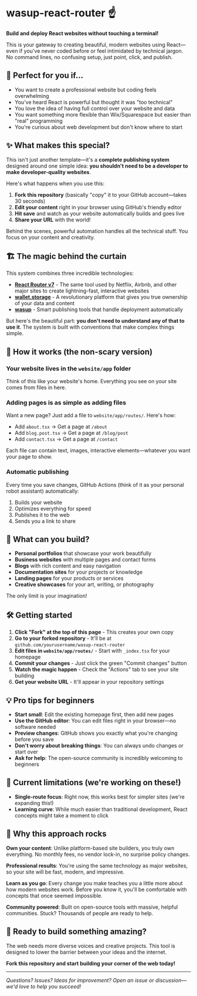 # wasup-react-router ☝️

**Build and deploy React websites without touching a terminal!** 

This is your gateway to creating beautiful, modern websites using React—even if you've never coded before or feel intimidated by technical jargon. No command lines, no confusing setup, just point, click, and publish.

## 🎯 Perfect for you if...

- You want to create a professional website but coding feels overwhelming
- You've heard React is powerful but thought it was "too technical" 
- You love the idea of having full control over your website and data
- You want something more flexible than Wix/Squarespace but easier than "real" programming
- You're curious about web development but don't know where to start

## ✨ What makes this special?

This isn't just another template—it's a **complete publishing system** designed around one simple idea: **you shouldn't need to be a developer to make developer-quality websites**.

Here's what happens when you use this:
1. **Fork this repository** (basically "copy" it to your GitHub account—takes 30 seconds)
2. **Edit your content** right in your browser using GitHub's friendly editor
3. **Hit save** and watch as your website automatically builds and goes live
4. **Share your URL** with the world!

Behind the scenes, powerful automation handles all the technical stuff. You focus on your content and creativity.

## 🏗️ The magic behind the curtain

This system combines three incredible technologies:
- **[React Router v7][react-router v7]** - The same tool used by Netflix, Airbnb, and other major sites to create lightning-fast, interactive websites
- **[wallet.storage][wallet.storage]** - A revolutionary platform that gives you true ownership of your data and content
- **[wasup][wasup]** - Smart publishing tools that handle deployment automatically

But here's the beautiful part: **you don't need to understand any of that to use it**. The system is built with conventions that make complex things simple.

## 🚀 How it works (the non-scary version)

### Your website lives in the `website/app` folder
Think of this like your website's home. Everything you see on your site comes from files in here.

### Adding pages is as simple as adding files
Want a new page? Just add a file to `website/app/routes/`. Here's how:
- Add `about.tsx` → Get a page at `/about`
- Add `blog.post.tsx` → Get a page at `/blog/post`  
- Add `contact.tsx` → Get a page at `/contact`

Each file can contain text, images, interactive elements—whatever you want your page to show.

### Automatic publishing
Every time you save changes, GitHub Actions (think of it as your personal robot assistant) automatically:
1. Builds your website 
2. Optimizes everything for speed
3. Publishes it to the web
4. Sends you a link to share

## 🎨 What can you build?

- **Personal portfolios** that showcase your work beautifully
- **Business websites** with multiple pages and contact forms
- **Blogs** with rich content and easy navigation  
- **Documentation sites** for your projects or knowledge
- **Landing pages** for your products or services
- **Creative showcases** for your art, writing, or photography

The only limit is your imagination!

## 🛠️ Getting started

1. **Click "Fork" at the top of this page** - This creates your own copy
2. **Go to your forked repository** - It'll be at `github.com/yourusername/wasup-react-router`
3. **Edit files in `website/app/routes/`** - Start with `_index.tsx` for your homepage
4. **Commit your changes** - Just click the green "Commit changes" button
5. **Watch the magic happen** - Check the "Actions" tab to see your site building
6. **Get your website URL** - It'll appear in your repository settings

## 💡 Pro tips for beginners

- **Start small**: Edit the existing homepage first, then add new pages
- **Use the GitHub editor**: You can edit files right in your browser—no software needed
- **Preview changes**: GitHub shows you exactly what you're changing before you save
- **Don't worry about breaking things**: You can always undo changes or start over
- **Ask for help**: The open-source community is incredibly welcoming to beginners

## 🔧 Current limitations (we're working on these!)

- **Single-route focus**: Right now, this works best for simpler sites (we're expanding this!)  
- **Learning curve**: While much easier than traditional development, React concepts might take a moment to click

## 🌟 Why this approach rocks

**Own your content**: Unlike platform-based site builders, you truly own everything. No monthly fees, no vendor lock-in, no surprise policy changes.

**Professional results**: You're using the same technology as major websites, so your site will be fast, modern, and impressive.

**Learn as you go**: Every change you make teaches you a little more about how modern websites work. Before you know it, you'll be comfortable with concepts that once seemed impossible.

**Community powered**: Built on open-source tools with massive, helpful communities. Stuck? Thousands of people are ready to help.

## 🚀 Ready to build something amazing?

The web needs more diverse voices and creative projects. This tool is designed to lower the barrier between your ideas and the internet. 

**Fork this repository and start building your corner of the web today!**

---

*Questions? Issues? Ideas for improvement? Open an issue or discussion—we'd love to help you succeed!*

[wallet.storage]: https://wallet.storage
[wasup]: https://github.com/gobengo/wasup
[react-router v7]: https://reactrouter.com/7.6.1/home